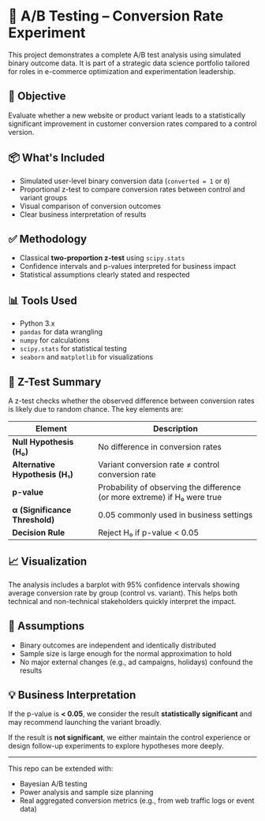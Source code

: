 # 🧪 A/B Testing – Conversion Rate Experiment

This project demonstrates a complete A/B test analysis using simulated binary outcome data. It is part of a strategic data science portfolio tailored for roles in e-commerce optimization and experimentation leadership.

## 🎯 Objective

Evaluate whether a new website or product variant leads to a statistically significant improvement in customer conversion rates compared to a control version.

## 📦 What's Included

- Simulated user-level binary conversion data (`converted = 1` or `0`)
- Proportional z-test to compare conversion rates between control and variant groups
- Visual comparison of conversion outcomes
- Clear business interpretation of results

## ✅ Methodology

- Classical **two-proportion z-test** using `scipy.stats`  
- Confidence intervals and p-values interpreted for business impact
- Statistical assumptions clearly stated and respected

## 📊 Tools Used

- Python 3.x
- `pandas` for data wrangling  
- `numpy` for calculations  
- `scipy.stats` for statistical testing  
- `seaborn` and `matplotlib` for visualizations

## 🧪 Z-Test Summary

A z-test checks whether the observed difference between conversion rates is likely due to random chance. The key elements are:

| Element        | Description |
|----------------|-------------|
| **Null Hypothesis (H₀)** | No difference in conversion rates |
| **Alternative Hypothesis (H₁)** | Variant conversion rate ≠ control conversion rate |
| **p-value** | Probability of observing the difference (or more extreme) if H₀ were true |
| **α (Significance Threshold)** | 0.05 commonly used in business settings |
| **Decision Rule** | Reject H₀ if p-value < 0.05 |

## 📈 Visualization

The analysis includes a barplot with 95% confidence intervals showing average conversion rate by group (control vs. variant). This helps both technical and non-technical stakeholders quickly interpret the impact.

## 📌 Assumptions

- Binary outcomes are independent and identically distributed
- Sample size is large enough for the normal approximation to hold
- No major external changes (e.g., ad campaigns, holidays) confound the results

## 💡 Business Interpretation

If the p-value is **< 0.05**, we consider the result **statistically significant** and may recommend launching the variant broadly.

If the result is **not significant**, we either maintain the control experience or design follow-up experiments to explore hypotheses more deeply.

---

This repo can be extended with:
- Bayesian A/B testing
- Power analysis and sample size planning
- Real aggregated conversion metrics (e.g., from web traffic logs or event data)
